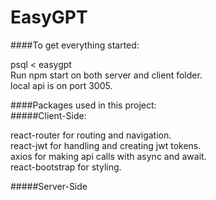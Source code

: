 # EasyGPT 

####To get everything started:  

psql < easygpt  
Run npm start on both server and client folder.  
local api is on port 3005.  

####Packages used in this project:  
#####Client-Side:  

react-router for routing and navigation.  
react-jwt for handling and creating jwt tokens.  
axios for making api calls with async and await.  
react-bootstrap for styling.  


#####Server-Side  

